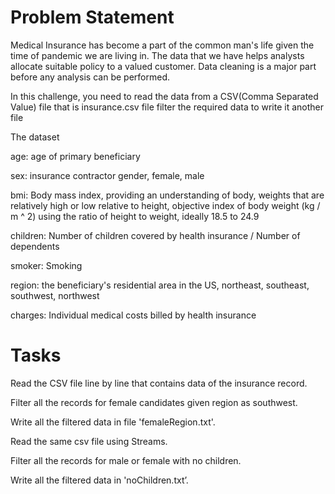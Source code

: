 
# Problem Statement

Medical Insurance has become a part of the common man's life given the time of pandemic we are living in. The data that we have helps analysts allocate suitable policy to a valued customer. Data cleaning is a major part before any analysis can be performed.

In this challenge, you need to read the data from a CSV(Comma Separated Value) file that is insurance.csv file filter the required data to write it another file

The dataset​

age: age of primary beneficiary​

sex: insurance contractor gender, female, male​

bmi: Body mass index, providing an understanding of body, weights that are relatively high or low relative to height, objective index of body weight (kg / m ^ 2) using the ratio of height to weight, ideally 18.5 to 24.9​

children: Number of children covered by health insurance / Number of dependents​

smoker: Smoking​

region: the beneficiary's residential area in the US, northeast, southeast, southwest, northwest​

charges: Individual medical costs billed by health insurance

# Tasks
 Read the CSV file line by line that contains data of the insurance record.​

 Filter all the records for female candidates given region as southwest.​

 Write all the filtered data in file 'femaleRegion.txt'.

 Read the same csv file using Streams.​

 Filter all the records for male or female with no children.​

 Write all the filtered data in 'noChildren.txt’.




 
 
